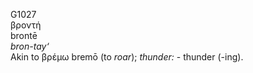 <body>
  <p>G1027<br>  βροντή  <br> brontē  <br><i>bron-tay‘ </i><br>Akin to   βρέμω    bremō   (to <i>roar</i>); <i>thunder:</i> - thunder (-ing).<br></p>
 </body>